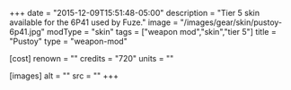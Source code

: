 +++
date = "2015-12-09T15:51:48-05:00"
description = "Tier 5 skin available for the 6P41 used by Fuze."
image = "/images/gear/skin/pustoy-6p41.jpg"
modType = "skin"
tags = ["weapon mod","skin","tier 5"]
title = "Pustoy"
type = "weapon-mod"

[cost]
  renown = ""
  credits = "720"
  units = ""

[images]
  alt = ""
  src = ""
+++

